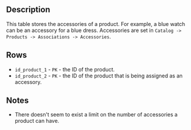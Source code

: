 ## Description

This table stores the accessories of a product. For example, a blue watch can
be an accessory for a blue dress. Accessories are set in `Catalog -> Products
 -> Associations -> Accessories`.

## Rows

* `id_product_1` - `PK` - the ID of the product.
* `id_product_2` - `PK` - the ID of the product that is being assigned as an
accessory.

## Notes

* There doesn't seem to exist a limit on the number of accessories a product can
have.
